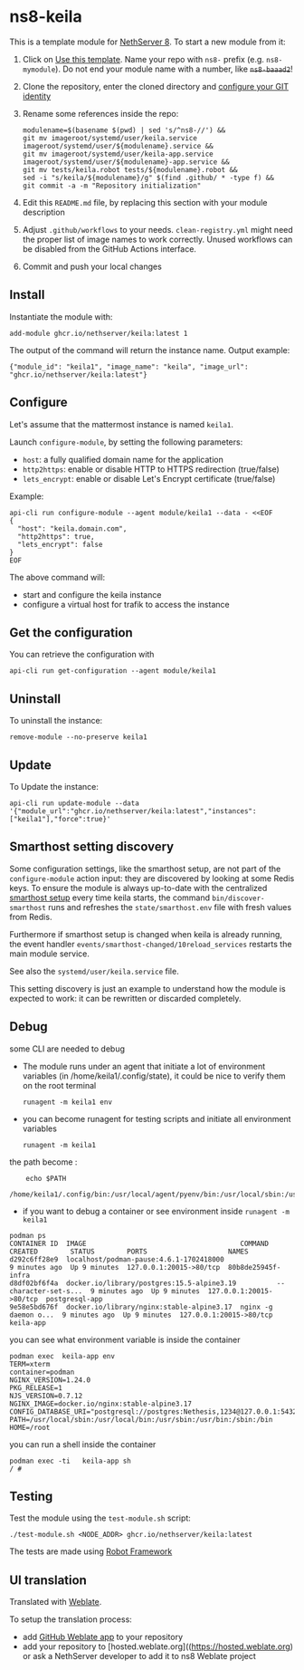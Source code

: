 # ns8-keila

This is a template module for [NethServer 8](https://github.com/NethServer/ns8-core).
To start a new module from it:

1. Click on [Use this template](https://github.com/NethServer/ns8-keila/generate).
   Name your repo with `ns8-` prefix (e.g. `ns8-mymodule`). 
   Do not end your module name with a number, like ~~`ns8-baaad2`~~!

1. Clone the repository, enter the cloned directory and
   [configure your GIT identity](https://git-scm.com/book/en/v2/Getting-Started-First-Time-Git-Setup#_your_identity)

1. Rename some references inside the repo:
   ```
   modulename=$(basename $(pwd) | sed 's/^ns8-//') &&
   git mv imageroot/systemd/user/keila.service imageroot/systemd/user/${modulename}.service &&
   git mv imageroot/systemd/user/keila-app.service imageroot/systemd/user/${modulename}-app.service && 
   git mv tests/keila.robot tests/${modulename}.robot &&
   sed -i "s/keila/${modulename}/g" $(find .github/ * -type f) &&
   git commit -a -m "Repository initialization"
   ```

1. Edit this `README.md` file, by replacing this section with your module
   description

1. Adjust `.github/workflows` to your needs. `clean-registry.yml` might
   need the proper list of image names to work correctly. Unused workflows
   can be disabled from the GitHub Actions interface.

1. Commit and push your local changes

## Install

Instantiate the module with:

    add-module ghcr.io/nethserver/keila:latest 1

The output of the command will return the instance name.
Output example:

    {"module_id": "keila1", "image_name": "keila", "image_url": "ghcr.io/nethserver/keila:latest"}

## Configure

Let's assume that the mattermost instance is named `keila1`.

Launch `configure-module`, by setting the following parameters:
- `host`: a fully qualified domain name for the application
- `http2https`: enable or disable HTTP to HTTPS redirection (true/false)
- `lets_encrypt`: enable or disable Let's Encrypt certificate (true/false)


Example:

```
api-cli run configure-module --agent module/keila1 --data - <<EOF
{
  "host": "keila.domain.com",
  "http2https": true,
  "lets_encrypt": false
}
EOF
```

The above command will:
- start and configure the keila instance
- configure a virtual host for trafik to access the instance

## Get the configuration
You can retrieve the configuration with

```
api-cli run get-configuration --agent module/keila1
```

## Uninstall

To uninstall the instance:

    remove-module --no-preserve keila1

## Update

To Update the instance:

    api-cli run update-module --data '{"module_url":"ghcr.io/nethserver/keila:latest","instances":["keila1"],"force":true}'

## Smarthost setting discovery

Some configuration settings, like the smarthost setup, are not part of the
`configure-module` action input: they are discovered by looking at some
Redis keys.  To ensure the module is always up-to-date with the
centralized [smarthost
setup](https://nethserver.github.io/ns8-core/core/smarthost/) every time
keila starts, the command `bin/discover-smarthost` runs and refreshes
the `state/smarthost.env` file with fresh values from Redis.

Furthermore if smarthost setup is changed when keila is already
running, the event handler `events/smarthost-changed/10reload_services`
restarts the main module service.

See also the `systemd/user/keila.service` file.

This setting discovery is just an example to understand how the module is
expected to work: it can be rewritten or discarded completely.

## Debug

some CLI are needed to debug

- The module runs under an agent that initiate a lot of environment variables (in /home/keila1/.config/state), it could be nice to verify them
on the root terminal

    `runagent -m keila1 env`

- you can become runagent for testing scripts and initiate all environment variables
  
    `runagent -m keila1`

 the path become : 
```
    echo $PATH
    /home/keila1/.config/bin:/usr/local/agent/pyenv/bin:/usr/local/sbin:/usr/local/bin:/usr/sbin:/usr/bin:/usr/
```

- if you want to debug a container or see environment inside
 `runagent -m keila1`
 ```
podman ps
CONTAINER ID  IMAGE                                      COMMAND               CREATED        STATUS        PORTS                    NAMES
d292c6ff28e9  localhost/podman-pause:4.6.1-1702418000                          9 minutes ago  Up 9 minutes  127.0.0.1:20015->80/tcp  80b8de25945f-infra
d8df02bf6f4a  docker.io/library/postgres:15.5-alpine3.19          --character-set-s...  9 minutes ago  Up 9 minutes  127.0.0.1:20015->80/tcp  postgresql-app
9e58e5bd676f  docker.io/library/nginx:stable-alpine3.17  nginx -g daemon o...  9 minutes ago  Up 9 minutes  127.0.0.1:20015->80/tcp  keila-app
```

you can see what environment variable is inside the container
```
podman exec  keila-app env
TERM=xterm
container=podman
NGINX_VERSION=1.24.0
PKG_RELEASE=1
NJS_VERSION=0.7.12
NGINX_IMAGE=docker.io/nginx:stable-alpine3.17
CONFIG_DATABASE_URI="postgresql://postgres:Nethesis,1234@127.0.0.1:5432/toto"
PATH=/usr/local/sbin:/usr/local/bin:/usr/sbin:/usr/bin:/sbin:/bin
HOME=/root
```

you can run a shell inside the container

```
podman exec -ti   keila-app sh
/ # 
```
## Testing

Test the module using the `test-module.sh` script:


    ./test-module.sh <NODE_ADDR> ghcr.io/nethserver/keila:latest

The tests are made using [Robot Framework](https://robotframework.org/)

## UI translation

Translated with [Weblate](https://hosted.weblate.org/projects/ns8/).

To setup the translation process:

- add [GitHub Weblate app](https://docs.weblate.org/en/latest/admin/continuous.html#github-setup) to your repository
- add your repository to [hosted.weblate.org]((https://hosted.weblate.org) or ask a NethServer developer to add it to ns8 Weblate project
